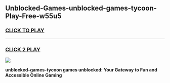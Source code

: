 
## Unblocked-Games-unblocked-games-tycoon-Play-Free-w55u5
<h3>
<a href="https://premium76.site?title=unblocked-games-tycoon&ref=10A">CLICK TO PLAY</a></h3>
<hr>

<h3>
<a href="https://premium76.site?title=unblocked-games-tycoon&ref=10A">CLICK 2 PLAY</a>
  
</h3>

<a href="https://premium76.site?title=unblocked-games-tycoon&ref=10A"><img src="https://clearcache.store/games.png"></a>


**unblocked-games-tycoon games unblocked: Your Gateway to Fun and Accessible Online Gaming**
